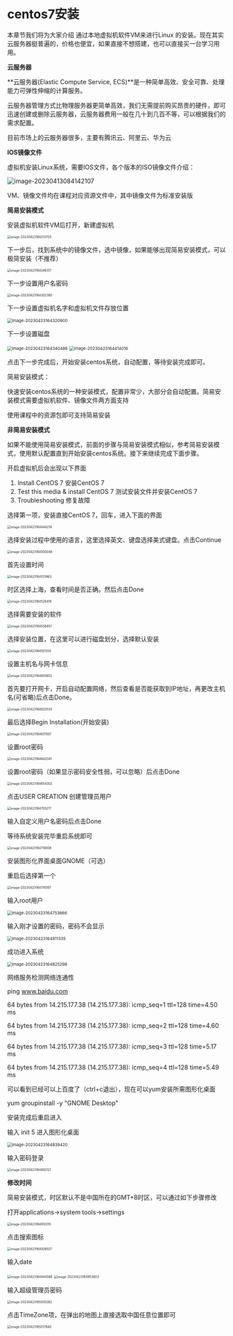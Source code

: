 # **centos7安装**

本章节我们将为大家介绍 通过本地虚拟机软件VM来进行Linux 的安装。现在其实云服务器挺普遍的，价格也便宜，如果直接不想搭建，也可以直接买一台学习用用。

**云服务器**

**云服务器(Elastic Compute Service, ECS)**是一种简单高效、安全可靠、处理能力可弹性伸缩的计算服务。

云服务器管理方式比物理服务器更简单高效，我们无需提前购买昂贵的硬件，即可迅速创建或删除云服务器，云服务器费用一般在几十到几百不等，可以根据我们的需求配置。

目前市场上的云服务器很多，主要有腾讯云、阿里云、华为云

**IOS镜像文件**

虚拟机安装Linux系统，需要IOS文件，各个版本的ISO镜像文件介绍：

![image-20230413084142107](images/image-20230413084142107.png)

VM、镜像文件均在课程对应资源文件中，其中镜像文件为标准安装版





**简易安装模式**

安装虚拟机软件VM后打开，新建虚拟机

<img src="images/image-20230423164213703.png" alt="image-20230423164213703" style="zoom: 50%;" /> 

下一步后，找到系统中的镜像文件，选中镜像，如果能够出现简易安装模式，可以极简安装（不推荐）

<img src="images/image-20230423164246317.png" alt="image-20230423164246317" style="zoom:50%;" /> 

下一步设置用户名密码

<img src="images/image-20230423164302380.png" alt="image-20230423164302380" style="zoom:50%;" /> 

下一步设置虚拟机名字和虚拟机文件存放位置

<img src="images/image-20230423164320900.png" alt="image-20230423164320900" style="zoom:67%;" /> 

下一步设置磁盘

<img src="images/image-20230423164340486.png" alt="image-20230423164340486" style="zoom: 67%;" /> 

<img src="images/image-20230423164414016.png" alt="image-20230423164414016" style="zoom:67%;" /> 

点击下一步完成后，开始安装centos系统，自动配置，等待安装完成即可。

简易安装模式：

快速安装centos系统的一种安装模式，配置非常少，大部分会自动配置。简易安装模式需要虚拟机软件、镜像文件两方面支持

使用课程中的资源包即可支持简易安装





**非简易安装模式**

如果不能使用简易安装模式，前面的步骤与简易安装模式相似，参考简易安装模式，使用默认配置直到开始安装centos系统。接下来继续完成下面步骤。

开启虚拟机后会出现以下界面

1. Install CentOS 7 安装CentOS 7
2. Test this media & install CentOS 7 测试安装文件并安装CentOS 7
3. Troubleshooting 修复故障

选择第一项，安装直接CentOS 7，回车，进入下面的界面

<img src="images/image-20230423164444214.png" alt="image-20230423164444214" style="zoom:50%;" /> 

选择安装过程中使用的语言，这里选择英文、键盘选择美式键盘。点击Continue

<img src="images/image-20230423164500046.png" alt="image-20230423164500046" style="zoom:50%;" /> 

首先设置时间

<img src="images/image-20230423164513963.png" alt="image-20230423164513963" style="zoom:50%;" /> 

时区选择上海，查看时间是否正确。然后点击Done

<img src="images/image-20230423164526418.png" alt="image-20230423164526418" style="zoom:50%;" /> 

选择需要安装的软件

<img src="images/image-20230423164538457.png" alt="image-20230423164538457" style="zoom:50%;" /> 

选择安装位置，在这里可以进行磁盘划分，选择默认安装

<img src="images/image-20230423164551314.png" alt="image-20230423164551314" style="zoom:50%;" /> 

设置主机名与网卡信息

<img src="images/image-20230423164605852.png" alt="image-20230423164605852" style="zoom:50%;" /> 

首先要打开网卡，开启自动配置网络，然后查看是否能获取到IP地址，再更改主机名(可省略)后点击Done。

<img src="images/image-20230423164620535.png" alt="image-20230423164620535" style="zoom:50%;" /> 

最后选择Begin Installation(开始安装)

<img src="images/image-20230423164631507.png" alt="image-20230423164631507" style="zoom:50%;" /> 

设置root密码

<img src="images/image-20230423164642041.png" alt="image-20230423164642041" style="zoom:50%;" /> 

设置root密码（如果显示密码安全性弱，可以忽略）后点击Done

<img src="images/image-20230423164654302.png" alt="image-20230423164654302" style="zoom:50%;" /> 

点击USER CREATION 创建管理员用户

<img src="images/image-20230423164705217.png" alt="image-20230423164705217" style="zoom:50%;" /> 

输入自定义用户名密码后点击Done

等待系统安装完毕重启系统即可

<img src="images/image-20230423164719008.png" alt="image-20230423164719008" style="zoom:50%;" /> 

安装图形化界面桌面GNOME（可选）

重启后选择第一个

<img src="images/image-20230423164741097.png" alt="image-20230423164741097" style="zoom:50%;" /> 

输入root用户

<img src="images/image-20230423164753666.png" alt="image-20230423164753666" style="zoom:67%;" /> 

输入刚才设置的密码，密码不会显示

<img src="images/image-20230423164811335.png" alt="image-20230423164811335" style="zoom:67%;" /> 

成功进入系统

<img src="images/image-20230423164825298.png" alt="image-20230423164825298" style="zoom:67%;" /> 

网络服务检测网络连通性

ping www.baidu.com

64 bytes from 14.215.177.38 (14.215.177.38): icmp_seq=1 ttl=128 time=4.50 ms

64 bytes from 14.215.177.38 (14.215.177.38): icmp_seq=2 ttl=128 time=4.60 ms

64 bytes from 14.215.177.38 (14.215.177.38): icmp_seq=3 ttl=128 time=5.17 ms

64 bytes from 14.215.177.38 (14.215.177.38): icmp_seq=4 ttl=128 time=5.49 ms

可以看到已经可以上百度了（ctrl+c退出），现在可以yum安装所需图形化桌面

yum groupinstall -y "GNOME Desktop"

安装完成后重启进入

输入 init 5 进入图形化桌面

<img src="images/image-20230423164839420.png" alt="image-20230423164839420" style="zoom:67%;" /> 

输入密码登录

<img src="images/image-20230423164850121.png" alt="image-20230423164850121" style="zoom: 50%;" /> 

**修改时间**

简易安装模式，时区默认不是中国所在的GMT+8时区，可以通过如下步骤修改

打开applications->system tools->settings

<img src="images/image-20230423164912010.png" alt="image-20230423164912010" style="zoom:50%;" /> 

点击搜索图标

<img src="images/image-20230423164926507.png" alt="image-20230423164926507" style="zoom:50%;" /> 

输入date

<img src="images/image-20230423164944566.png" alt="image-20230423164944566" style="zoom:50%;" /> 

<img src="images/image-20230423164953603.png" alt="image-20230423164953603" style="zoom:50%;" /> 

输入超级管理员密码

<img src="images/image-20230423165005262.png" alt="image-20230423165005262" style="zoom:50%;" /> 

点击TimeZone项，在弹出的地图上直接选取中国任意位置即可

<img src="images/image-20230423165017640.png" alt="image-20230423165017640" style="zoom:50%;" /> 

